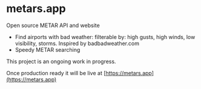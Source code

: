 # metars.app
Open source METAR API and website

- Find airports with bad weather: filterable by: high gusts, high winds, low visibility, storms. Inspired by badbadweather.com
- Speedy METAR searching

This project is an ongoing work in progress. 

Once production ready it will be live at [https://metars.app](https://metars.app)
